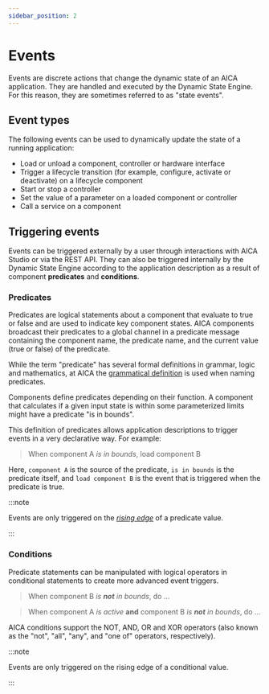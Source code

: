 ```yaml
---
sidebar_position: 2
---
```


# Events

Events are discrete actions that change the dynamic state of an AICA application. They are handled and executed by the
Dynamic State Engine. For this reason, they are sometimes referred to as "state events".

## Event types

The following events can be used to dynamically update the state of a running application:

- Load or unload a component, controller or hardware interface
- Trigger a lifecycle transition (for example, configure, activate or deactivate) on a lifecycle component
- Start or stop a controller
- Set the value of a parameter on a loaded component or controller
- Call a service on a component

## Triggering events

Events can be triggered externally by a user through interactions with AICA Studio or via the REST API.
They can also be triggered internally by the Dynamic State Engine according to the application description as a result
of component **predicates** and **conditions**.

### Predicates

Predicates are logical statements about a component that evaluate to true or false and are used to indicate key
component states. AICA components broadcast their predicates to a global channel in a predicate message containing the
component name, the predicate name, and the current value (true or false) of the predicate.

While the term "predicate" has several formal definitions in grammar, logic and mathematics, at AICA the [grammatical
definition](https://en.wikipedia.org/wiki/Predicate_(grammar)) is used when naming predicates.

Components define predicates depending on their function. A component that calculates if a given input state is within
some parameterized limits might have a predicate "is in bounds".

This definition of predicates allows application descriptions to trigger events in a very declarative way. For example:
> When component A _is in bounds_, load component B

Here, `component A` is the source of the predicate, `is in bounds` is the predicate itself, and `load component B` is the
event that is triggered when the predicate is true.

:::note

Events are only triggered on the [_rising edge_](https://en.wikipedia.org/wiki/Signal_edge) of a predicate value.

:::

### Conditions

Predicate statements can be manipulated with logical operators in conditional statements to create more advanced event
triggers.

> When component B _is **not** in bounds_, do ...

> When component A _is active_ **and** component B _is **not** in bounds_, do ...

AICA conditions support the NOT, AND, OR and XOR operators (also known as the "not", "all", "any", and "one of"
operators, respectively).

:::note

Events are only triggered on the rising edge of a conditional value.

:::